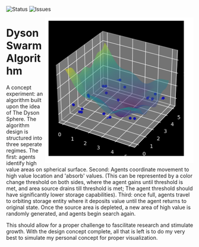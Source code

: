 ![Status](https://img.shields.io/badge/Status-In%20Development-88CE02.svg?style=?style=flat-square)
![Issues](https://img.shields.io/badge/Issues-PSO%20Integration-red.svg?style=?style=flat-square)

<img src="https://github.com/UmbertoFasci/Dyson_Swarm_Algorithm/blob/main/Background/gradient_sphere.gif" width=400 align="right" />


# Dyson Swarm Algorithm
A concept experiment: an algorithm built upon the idea of The Dyson Sphere. The algorithm design is structured into three seperate regimes. The first: agents identify high value areas on spherical surface. Second: Agents coordinate movement to high value location and 'absorb' values. (This can be represented by a color change threshold on both sides, where the agent gains until threshold is met, and area source drains till threshold is met; The agent threshold should have significantly lower storage capabilities). Third: once full, agents travel to orbiting storage entity where it deposits value until the agent returns to original state. Once the source area is depleted, a new area of high value is randomly generated, and agents begin search again.

This should allow for a proper challenge to fascilitate research and stimulate growth. With the design concept complete, all that is left is to do my very best to simulate my personal concept for proper visualization.
